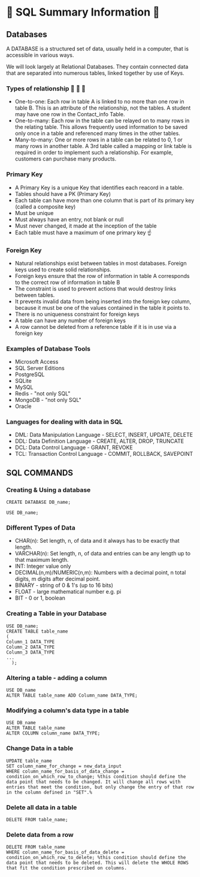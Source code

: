 # :japanese_goblin: SQL Summary Information :running:

## Databases

A DATABASE is a structured set of data, usually held in a computer, that is accessible in various ways.

We will look largely at Relational Databases. They contain connected data that are separated into numerous tables, linked together by use of Keys.

### Types of relationship :couple: :two_men_holding_hands: :two_women_holding_hands:
- One-to-one: Each row in table A is linked to no more than one row in table B. This is an attribute of the relationship, not the tables. A student may have one row in the Contact_info Table.
- One-to-many: Each row in the table can be relayed on to many rows in the relating table. This allows frequently used information to be saved only once in a table and referenced many times in the other tables.
- Many-to-many: One or more rows in a table can be related to 0, 1 or many rows in another table. A 3rd table called a mapping or link table is required in order to implement such a relationship. For example, customers can purchase many products.

### Primary Key
- A Primary Key is a unique Key that identifies each reacord in a table.
- Tables should have a PK (Primary Key)
- Each table can have more than one column that is part of its primary key (called a composite key)
- Must be unique
- Must always have an entry, not blank or null
- Must never changed, it made at the inception of the table
- Each table must have a maximum of one primary key :point_up:

### Foreign Key
- Natural relationships exist between tables in most databases. Foreign keys used to create solid relationships.
- Foreign keys ensure that the row of information in table A corresponds to the correct row of information in table B
- The constraint is used to prevent actions that would destroy links between tables.
- It prevents invalid data from being inserted into the foreign key column, because it must be one of the values contained in the table it points to.
- There is no uniqueness constraint for foreign keys
- A table can have any number of foreign keys
- A row cannot be deleted from a reference table if it is in use via a foreign key

### Examples of Database Tools
- Microsoft Access
- SQL Server Editions
- PostgreSQL
- SQLite
- MySQL
- Redis - "not only SQL"
- MongoDB - "not only SQL"
- Oracle

### Languages for dealing with data in SQL
- DML: Data Manipulation Language - SELECT, INSERT, UPDATE, DELETE
- DDL: Data Definition Language - CREATE, ALTER, DROP, TRUNCATE
- DCL: Data Control Language - GRANT, REVOKE
- TCL: Transaction Control Language - COMMIT, ROLLBACK, SAVEPOINT

## SQL COMMANDS

### Creating & Using a database
```SQLite
CREATE DATABASE DB_name;

USE DB_name;
```

### Different Types of Data
+ CHAR(n): Set length, n, of data and it always has to be exactly that length.
+ VARCHAR(n): Set length, n, of data and entries can be any length up to that maximum length.
+ INT: Integer value only
+ DECIMAL(n,m)/NUMERIC(n,m): Numbers with a decimal point, n total digits, m digits after decimal point.
+ BINARY - string of 0 & 1's (up to 16 bits)
+ FLOAT - large mathematical number e.g. pi
+ BIT - 0 or 1, boolean

### Creating a Table in your Database
```SQLite
USE DB_name;
CREATE TABLE table_name
(
Column_1 DATA_TYPE
Column_2 DATA_TYPE
Column_3 DATA_TYPE
...
  );
```
### Altering a table - adding a column

```SQLite
USE DB_name
ALTER TABLE table_name ADD Column_name DATA_TYPE;
```

### Modifying a column's data type in a table

```SQLite
USE DB_name
ALTER TABLE table_name
ALTER COLUMN column_name DATA_TYPE;
```

### Change Data in a table
```SQLite
UPDATE table_name
SET column_name_for_change = new_data_input
WHERE column_name_for_basis_of_data_change = condition_on_which_row_to_change; %this condition should define the data point that needs to be changed. It will change all rows with entries that meet the condition, but only change the entry of that row in the column defined in "SET".%
```

### Delete all data in a table
```SQLite
DELETE FROM table_name;
```

### Delete data from a row
```SQLite
DELETE FROM table_name
WHERE column_name_for_basis_of_data_delete = condition_on_which_row_to_delete; %this condition should define the data point that needs to be deleted. This will delete the WHOLE ROWS that fit the condition prescribed on columns.
```
